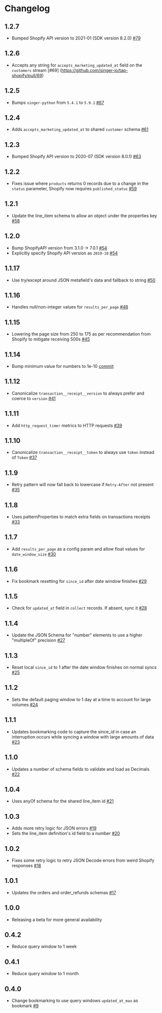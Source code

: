 # Changelog

## 1.2.7
  * Bumped Shopify API version to 2021-01 (SDK version 8.2.0) [#79](https://github.com/singer-io/tap-shopify/pull/79/)

## 1.2.6
  * Accepts any string for `accepts_marketing_updated_at` field on the `customers` stream [#69] (https://github.com/singer-io/tap-shopify/pull/69)

## 1.2.5
  * Bumps `singer-python` from `5.4.1` to `5.9.1` [#67](https://github.com/singer-io/tap-shopify/pull/67)

## 1.2.4
  * Adds `accepts_marketing_updated_at` to shared `customer` schema [#61](https://github.com/singer-io/tap-shopify/pull/61/)

## 1.2.3
  * Bumped Shopify API version to 2020-07 (SDK version 8.0.1) [#63](https://github.com/singer-io/tap-shopify/pull/63/)

## 1.2.2
  * Fixes issue where `products` returns 0 records due to a change in the `status` parameter, Shopify now requires `published_status` [#59](https://github.com/singer-io/tap-shopify/pull/59)

## 1.2.1
  * Update the line_item schema to allow an object under the properties key [#58](https://github.com/singer-io/tap-shopify/pull/58)

## 1.2.0
  * Bump ShopifyAPI version from 3.1.0 -> 7.0.1 [#54](https://github.com/singer-io/tap-shopify/pull/54/)
  * Explicitly specify Shopify API version as `2019-10` [#54](https://github.com/singer-io/tap-shopify/pull/54/)

## 1.1.17
  * Use try/except around JSON metafield's data and fallback to string [#50](https://github.com/singer-io/tap-shopify/pull/50)

## 1.1.16
 * Handles null/non-integer values for `results_per_page` [#48](https://github.com/singer-io/tap-shopify/pull/48)

## 1.1.15
 * Lowering the page size from 250 to 175 as per recommendation from
   Shopify to mitigate receiving 500s [#45](https://github.com/singer-io/tap-shopify/pull/45)

## 1.1.14
 * Bump minimum value for numbers to 1e-10 [commit](https://github.com/singer-io/tap-shopify/commit/a2abf49be96b07f80610d63c514241f829780dcf)

## 1.1.12
 * Canonicalize `transaction__receipt__version` to always prefer and coerce to `version` [#41](https://github.com/singer-io/tap-shopify/pull/41)

## 1.1.11
 * Add `http_request_timer` metrics to HTTP requests [#39](https://github.com/singer-io/tap-shopify/pull/39)

## 1.1.10
 * Canonicalize `transaction__receipt__token` to always use `token` instead of `Token` [#37](https://github.com/singer-io/tap-shopify/pull/37)

## 1.1.9
  * Retry pattern will now fall back to lowercase if `Retry-After` not present [#35](https://github.com/singer-io/tap-shopify/pull/35)

## 1.1.8
  * Uses patternProperties to match extra fields on transactions receipts [#33](https://github.com/singer-io/tap-shopify/pull/33)

## 1.1.7
  * Add `results_per_page` as a config param and allow float values for `date_window_size` [#30](https://github.com/singer-io/tap-shopify/pull/30)

## 1.1.6
  * Fix bookmark resetting for `since_id` after date window finishes [#29](https://github.com/singer-io/tap-shopify/pull/29)

## 1.1.5
  * Check for `updated_at` field in `collect` records.  If absent, sync it [#28](https://github.com/singer-io/tap-shopify/pull/28)

## 1.1.4
  * Update the JSON Schema for "number" elements to use a higher "multipleOf" precision [#27](https://github.com/singer-io/tap-shopify/pull/27)

## 1.1.3
  * Reset local `since_id` to 1 after the date window finishes on normal syncs [#25](https://github.com/singer-io/tap-shopify/pull/25)

## 1.1.2
  * Sets the default paging window to 1 day at a time to account for large volumes [#24](https://github.com/singer-io/tap-shopify/pull/24)

## 1.1.1
  * Updates bookmarking code to capture the since_id in case an interruption occurs while syncing a window with large amounts of data [#23](https://github.com/singer-io/tap-shopify/pull/23)

## 1.1.0
  * Updates a number of schema fields to validate and load as Decimals [#22](https://github.com/singer-io/tap-shopify/pull/22)

## 1.0.4
  * Uses anyOf schema for the shared line_item id [#21](https://github.com/singer-io/tap-shopify/pull/21)

## 1.0.3
  * Adds more retry logic for JSON errors [#19](https://github.com/singer-io/tap-shopify/pull/19)
  * Sets the line_item definition's id field to a number [#20](https://github.com/singer-io/tap-shopify/pull/20)

## 1.0.2
  * Fixes some retry logic to retry JSON Decode errors from weird Shopify responses [#18](https://github.com/singer-io/tap-shopify/pull/18)

## 1.0.1
  * Updates the orders and order_refunds schemas [#17](https://github.com/singer-io/tap-shopify/pull/17)

## 1.0.0
  * Releasing a beta for more general availability

## 0.4.2
  * Reduce query window to 1 week

## 0.4.1
  * Reduce query window to 1 month

## 0.4.0
  * Change bookmarking to use query windows `updated_at_max` as bookmark [#9](https://github.com/singer-io/tap-shopify/pull/9)
